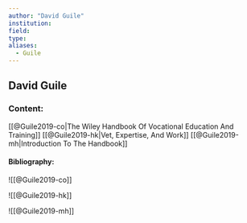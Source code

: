 ```yaml
---
author: "David Guile"
institution:
field:
type:
aliases:
  - Guile
---
```


## David Guile

### Content:
[[@Guile2019-co|The Wiley Handbook Of Vocational Education And Training]]
[[@Guile2019-hk|Vet, Expertise, And Work]]
[[@Guile2019-mh|Introduction To The Handbook]]

#### Bibliography:

![[@Guile2019-co]]

![[@Guile2019-hk]]

![[@Guile2019-mh]]
